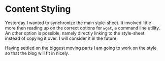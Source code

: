 # Content Styling

Yesterday I wanted to synchronize the main style-sheet. It involved little more
then reading up on the correct options for `wget`, a command line utility. An
other option is possible, namely directly linking to the style-sheet instead of
copying it over. I will consider it in the future.

Having settled on the biggest moving parts I am going to work on the style so
that the blog will fit in nicely.
